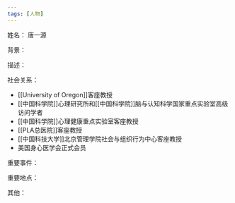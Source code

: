 ```yaml
---
tags: [人物]
---
```


姓名：
唐一源

背景：

描述：

社会关系：
- [[University of Oregon]]客座教授
- [[中国科学院]]心理研究所和[[中国科学院]]脑与认知科学国家重点实验室高级访问学者
- [[中国科学院]]心理健康重点实验室客座教授
- [[PLA总医院]]客座教授
- [[中国科技大学]]北京管理学院社会与组织行为中心客座教授
- 美国身心医学会正式会员

重要事件：

重要地点：

其他：
